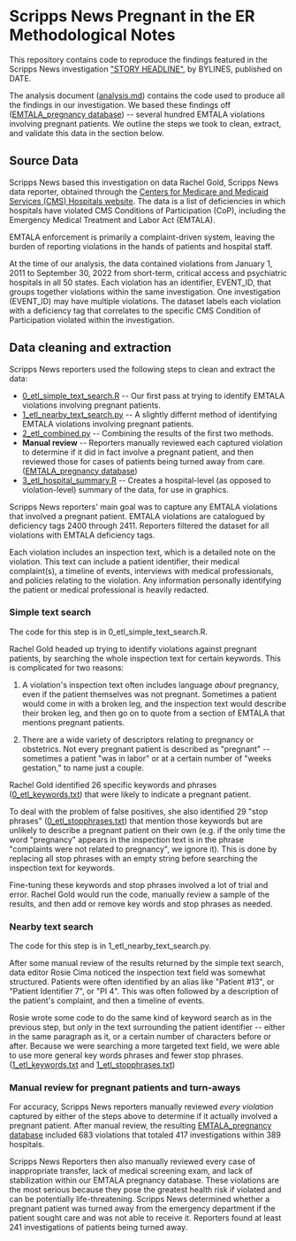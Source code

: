 # Scripps News Pregnant in the ER Methodological Notes

This repository contains code to reproduce the findings featured in the Scripps News investigation ["STORY HEADLINE"](https://www.scripps.org/news_items/STORY-URL), by BYLINES, published on DATE.

The analysis document ([analysis.md]("analysis.md")) contains the code used to produce all the findings in our investigation. We based these findings off ([EMTALA_pregnancy database]("data/manual/confirmed_pregnant.xlsx")) -- several hundred EMTALA violations involving pregnant patients. We outline the steps we took to clean, extract, and validate this data in the section below.

## Source Data

Scripps News based this investigation on data Rachel Gold, Scripps News data reporter, obtained through the [Centers for Medicare and Medicaid Services (CMS) Hospitals website]("LINK"). The data is a list of deficiencies in which hospitals have violated CMS Conditions of Participation (CoP), including the Emergency Medical Treatment and Labor Act (EMTALA).

EMTALA enforcement is primarily a complaint-driven system, leaving the burden of reporting violations in the hands of patients and hospital staff. 

At the time of our analysis, the data contained violations from January 1, 2011 to September 30, 2022 from short-term, critical access and psychiatric hospitals in all 50 states. Each violation has an identifier, EVENT_ID, that groups together violations within the same investigation. One investigation (EVENT_ID) may have multiple violations. The dataset labels each violation with a deficiency tag that correlates to the specific CMS Condition of Participation violated within the investigation.

## Data cleaning and extraction

Scripps News reporters used the following steps to clean and extract the data:

* [0_etl_simple_text_search.R]("0_etl_simple_text_search.R") -- Our first pass at trying to identify EMTALA violations involving pregnant patients.
* [1_etl_nearby_text_search.py]("1_etl_nearby_text_search.py") -- A slightly differnt method of identifying EMTALA violations involving pregnant patients.
* [2_etl_combined.py]("2_etl_combined.py") -- Combining the results of the first two methods.
* **Manual review** -- Reporters manually reviewed each captured violation to determine if it did in fact involve a pregnant patient, and then reviewed those for cases of patients being turned away from care. ([EMTALA_pregnancy database]("data/manual/confirmed_pregnant.xlsx"))
* [3_etl_hospital_summary.R]("3_etl_hospital_summary.R") -- Creates a hospital-level (as opposed to violation-level) summary of the data, for use in graphics.

Scripps News reporters' main goal was to capture any EMTALA violations that involved a pregnant patient. EMTALA violations are catalogued by deficiency tags 2400 through 2411. Reporters filtered the dataset for all violations with EMTALA deficiency tags.

Each violation includes an inspection text, which is a detailed note on the violation. This text can include a patient identifier, their medical complaint(s), a timeline of events, interviews with medical professionals, and policies relating to the violation. Any information personally identifying the patient or medical professional is heavily redacted.

### Simple text search

The code for this step is in 0_etl_simple_text_search.R.

Rachel Gold headed up trying to identify violations against pregnant patients, by searching the whole inspection text for certain keywords. This is complicated for two reasons: 

1) A violation's inspection text often includes language _about_ pregnancy, even if the patient themselves was not pregnant. Sometimes a patient would come in with a broken leg, and the inspection text would describe their broken leg, and then go on to quote from a section of EMTALA that mentions pregnant patients.

2) There are a wide variety of descriptors relating to pregnancy or obstetrics. Not every pregnant patient is described as "pregnant" -- sometimes a patient "was in labor" or at a certain number of "weeks gestation," to name just a couple.

Rachel Gold identified 26 specific keywords and phrases ([0_etl_keywords.txt]("data/manual/0_etl_keywords.txt")) that were likely to indicate a pregnant patient.

To deal with the problem of false positives, she also identified 29 "stop phrases" ([0_etl_stopphrases.txt]("data/manual/0_etl_stopphrases.txt")) that mention those keywords but are unlikely to describe a pregnant patient on their own (e.g. if the only time the word "pregnancy" appears in the inspection text is in the phrase "complaints were not related to pregnancy", we ignore it). This is done by replacing all stop phrases with an empty string before searching the inspection text for keywords.

Fine-tuning these keywords and stop phrases involved a lot of trial and error. Rachel Gold would run the code, manually review a sample of the results, and then add or remove key words and stop phrases as needed.

### Nearby text search

The code for this step is in 1_etl_nearby_text_search.py.

After some manual review of the results returned by the simple text search, data editor Rosie Cima noticed the inspection text field was somewhat structured. Patients were often identified by an alias like "Patient #13", or "Patient Identifier 7", or "PI 4". This was often followed by a description of the patient's complaint, and then a timeline of events.

Rosie wrote some code to do the same kind of keyword search as in the previous step, but _only_ in the text surrounding the patient identifier -- either in the same paragraph as it, or a certain number of characters before or after. Because we were searching a more targeted text field, we were able to use more general key words phrases and fewer stop phrases. ([1_etl_keywords.txt]("data/manual/1_etl_keywords.txt") and [1_etl_stopphrases.txt]("data/manual/1_etl_stopphrases.txt"))

### Manual review for pregnant patients and turn-aways
For accuracy, Scripps News reporters manually reviewed _every violation_ captured by either of the steps above to determine if it actually involved a pregnant patient. After manual review, the resulting [EMTALA_pregnancy database]("data/manual/confirmed_pregnant.xlsx") included 683 violations that totaled 417 investigations within 389 hospitals. 

Scripps News Reporters then also manually reviewed every case of inappropriate transfer, lack of medical screening exam, and lack of stabilization within our EMTALA pregnancy database. These violations are the most serious because they pose the greatest health risk if violated and can be potentially life-threatening. Scripps News determined whether a pregnant patient was turned away from the emergency department if the patient sought care and was not able to receive it. Reporters found at least 241 investigations of patients being turned away.

